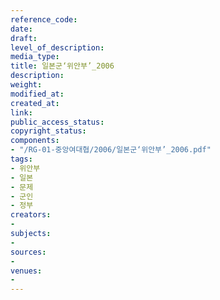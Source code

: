 ```yaml
---
reference_code: 
date: 
draft: 
level_of_description: 
media_type: 
title: 일본군‘위안부’_2006
description: 
weight: 
modified_at: 
created_at: 
link: 
public_access_status: 
copyright_status: 
components:
- "/RG-01-중앙여대협/2006/일본군‘위안부’_2006.pdf"
tags:
- 위안부
- 일본
- 문제
- 군인
- 정부
creators:
- 
subjects:
- 
sources:
- 
venues:
- 
---
```


